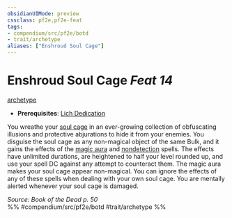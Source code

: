 ```yaml
---
obsidianUIMode: preview
cssclass: pf2e,pf2e-feat
tags:
- compendium/src/pf2e/botd
- trait/archetype
aliases: ["Enshroud Soul Cage"]
---
```

# Enshroud Soul Cage  *Feat 14*  
[archetype](/rules/traits/archetype.md)  

- **Prerequisites**: [Lich Dedication](/compendium/feats/lich-dedication-botd.md)

You wreathe your [soul cage](/compendium/equipment/items/soul-cage-botd.md) in an ever-growing collection of obfuscating illusions and protective abjurations to hide it from your enemies. You disguise the soul cage as any non-magical object of the same Bulk, and it gains the effects of the [magic aura](/compendium/spells/magic-aura.md) and [nondetection](/compendium/spells/nondetection.md) spells. The effects have unlimited durations, are heightened to half your level rounded up, and use your spell DC against any attempt to counteract them. The magic aura makes your soul cage appear non-magical. You can ignore the effects of any of these spells when dealing with your own soul cage. You are mentally alerted whenever your soul cage is damaged.

*Source: Book of the Dead p. 50*  
%% #compendium/src/pf2e/botd #trait/archetype %%